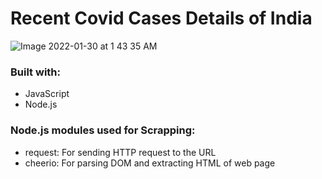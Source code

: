 # Recent Covid Cases Details of India


![Image 2022-01-30 at 1 43 35 AM](https://user-images.githubusercontent.com/72129763/151676193-017f7bd3-41bc-4da9-90d0-f4c47da845e8.jpeg)

### Built with:
* JavaScript
* Node.js

### Node.js modules used for Scrapping:

* request: For sending HTTP request to the URL
* cheerio: For parsing DOM and extracting HTML of web page
